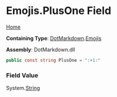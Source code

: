 # Emojis\.PlusOne Field

[Home](../../../README.md)

**Containing Type**: [DotMarkdown](../../README.md)\.[Emojis](../README.md)

**Assembly**: DotMarkdown\.dll

```csharp
public const string PlusOne = ":+1:"
```

### Field Value

System\.[String](https://docs.microsoft.com/en-us/dotnet/api/system.string)